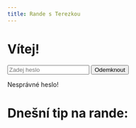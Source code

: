 ```yaml
---
title: Rande s Terezkou
---
```


<div id="password-screen">
    <h1>Vítej!</h1>
    <input type="password" id="password" placeholder="Zadej heslo">
    <button onclick="checkPassword()">Odemknout</button>
    <p id="error-message" class="hidden">Nesprávné heslo!</p>
</div>

<div id="content" class="hidden">
    <h1>Dnešní tip na rande:</h1>
    <p id="date"></p>
    <p id="idea"></p>
</div>

<script src="{{ '/assets/js/script.js' | relative_url }}"></script>